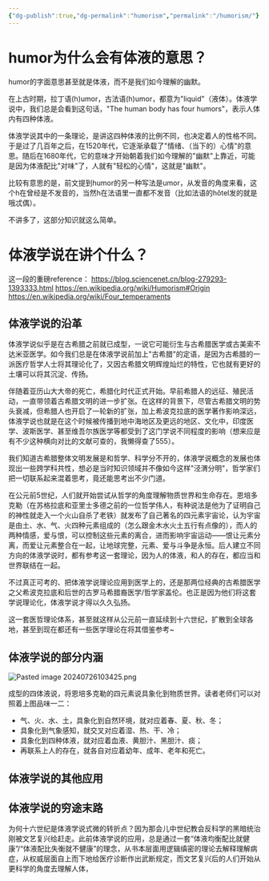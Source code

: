 ```yaml
---
{"dg-publish":true,"dg-permalink":"humorism","permalink":"/humorism/"}
---
```


# humor为什么会有体液的意思？

humor的字面意思甚至就是体液，而不是我们如今理解的幽默。

在上古时期，拉丁语(h)umor，古法语(h)umor，都意为"liquid"（液体）。体液学说中，我们总是会看到这句话，"The human body has four humors"，表示人体内有四种体液。

体液学说其中的一条理论，是讲这四种体液的比例不同，也决定着人的性格不同。于是过了几百年之后，在1520年代，它逐渐承载了"情绪、（当下的）心情"的意思。随后在1680年代，它的意味才开始朝着我们如今理解的"幽默"上靠近，可能是因为体液配比"对味"了，人就有"轻松的心情"，这就是"幽默"。

比较有意思的是，前文提到humor的另一种写法是umor，从发音的角度来看，这个h在曾经是不发音的，当然h在法语里一直都不发音（比如法语的hôtel发的就是哦忒偶）。

不讲多了，这部分知识就这么简单。

# 体液学说在讲个什么？
这一段的重磅reference：
https://blog.sciencenet.cn/blog-279293-1393333.html
https://en.wikipedia.org/wiki/Humorism#Origin
https://en.wikipedia.org/wiki/Four_temperaments

## 体液学说的沿革
体液学说似乎是在古希腊之前就已成型，一说它可能衍生与古希腊医学或古美索不达米亚医学。如今我们总是在体液学说前加上"古希腊"的定语，是因为古希腊的一派医疗哲学人士将其理论化了，又因古希腊文明辉煌灿烂的特性，它也就有更好的土壤可以将其沉淀、传扬。

伴随着亚历山大大帝的死亡，希腊化时代正式开始。早前希腊人的远征、殖民活动，一直带领着古希腊文明的进一步扩张。在这样的背景下，尽管古希腊文明的势头衰减，但希腊人也开启了一轮新的扩张，加上希波克拉底的医学著作影响深远，体液学说也就是在这个时候被传播到地中海地区及更远的地区、文化中，印度医学、波斯医学、甚至维吾尔族医学等都受到了这门学说不同程度的影响（想来应是有不少这种横向对比的文献可查的，我懒得查了555）。

我们知道古希腊整体文明发展是和哲学、科学分不开的，体液学说概念的发展也体现出一些跨学科共性，想必是当时知识领域并不像如今这样"泾渭分明"，哲学家们把一切联系起来混着思考，竟还能思考出不少门道。

在公元前5世纪，人们就开始尝试从哲学的角度理解物质世界和生命存在。恩培多克勒（在苏格拉底和亚里士多德之前的一位哲学伟人，有种说法是他为了证明自己的神性就走入一个火山自杀了老铁）就发布了自己著名的四元素宇宙论，认为宇宙是由土、水、气、火四种元素组成的（怎么跟金木水火土五行有点像的），而人的两种情感，爱与恨，可以控制这些元素的离合，进而影响宇宙运动——恨让元素分离，而爱让元素整合在一起，让地球完整，元素、爱与斗争是永恒。后人建立不同方向的体液学说时，都有参考这一套理论，因为人的体液，和人的存在，都应当和世界联结在一起。

不过真正可考的、把体液学说理论应用到医学上的，还是那两位经典的古希腊医学之父希波克拉底和后世的古罗马希腊裔医学/哲学家盖伦。也正是因为他们将这套学说理论化，体液学说才得以久久弘扬。

这一套医哲理论体系，甚至就这样从公元前一直延续到十六世纪，扩散到全球各地，甚至到现在都还有一些医学理论在将其借鉴参考~

## 体液学说的部分内涵


![Pasted image 20240726103425.png](/img/user/Pasted%20image%2020240726103425.png)

成型的四体液说，将恩培多克勒的四元素说具象化到物质世界。读者老师们可以对照着上图品味一二：
* 气、火、水、土，具象化到自然环境，就对应着春、夏、秋、冬；
* 具象化到气象感知，就交叉对应着湿、热、干、冷；
* 具象化到四种体液，就对应着血液、黄胆汁、黑胆汁、痰；
* 再联系上人的存在，就各自对应着幼年、成年、老年和死亡。

## 体液学说的其他应用



## 体液学说的穷途末路
为何十六世纪是体液学说式微的转折点？因为那会儿中世纪教会反科学的黑暗统治刚被文艺复兴给赶走。此前体液学说的应用，总是通过一套“体液均衡配比就健康”/“体液配比失衡就不健康”的理念，从书本层面用逻辑缜密的理论去解释理解病症，从权威层面自上而下地给医疗诊断作出武断规定，而文艺复兴后的人们开始从更科学的角度去理解人体，
